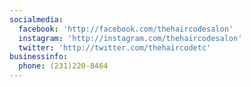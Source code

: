 ```yaml
---
socialmedia:
  facebook: 'http://facebook.com/thehaircodesalon'
  instagram: 'http://instagram.com/thehaircodesalon'
  twitter: 'http://twitter.com/thehaircodetc'
businessinfo:
  phone: (231)220-8464
---
```



